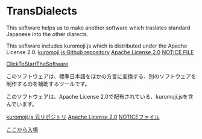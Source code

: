 # TransDialects
This software helps us to make another software which traslates standard Japanese into the other diarects.

This software includes kuromoji.js which is distributed under the Apache License 2.0.
  [kuromoji.js Github repository](https://github.com/takuyaa/kuromoji.js)
  [Apache License 2.0](kuromoji/LICENSE-2.0.txt)
  [NOTICE FILE](kuromoji/NOTICE.md)

[ClickToStartTheSoftware](transDialects.html)

このソフトウェアは、標準日本語をほかの方言に変換する、別のソフトウェアを制作するのを補助するツールです。

このソフトウェアは、Apache License 2.0で配布されている、kuromoji.jsを含んでいます。

  [kuromoji.js 元リポジトリ](https://github.com/takuyaa/kuromoji.js)
  [Apache License 2.0](kuromoji/LICENSE-2.0.txt)
  [NOTICEファイル](kuromoji/NOTICE.md)

[ここから入場](transDialects.html)
